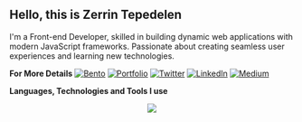 
## Hello, this is **Zerrin Tepedelen**
I'm a Front-end Developer, skilled in building dynamic web applications with modern JavaScript frameworks. Passionate about creating seamless user experiences and learning new technologies.

**For More Details** 
[![Bento](https://img.shields.io/badge/-bento.me/zerrintepedelen-black?style=flat-square&logo=bento&logoColor=white)](https://bento.me/zerrintepedelen) [![Portfolio](https://img.shields.io/badge/-Portfolio-black?style=flat-square&logo=internet-explorer&logoColor=white)](https://www.zerrintepedelen.com/) [![Twitter](https://img.shields.io/badge/Twitter-black?style=flat-square&logo=twitter&logoColor=white)](https://twitter.com/ztkray) [![LinkedIn](https://img.shields.io/badge/LinkedIn-black?style=flat-square&logo=linkedin&logoColor=white)](https://www.linkedin.com/in/zerrin-tepedelen-b16aab166/) [![Medium](https://img.shields.io/badge/Medium-black?style=flat-square&logo=medium&logoColor=white)](https://medium.com/@zerrinbstn)

**Languages, Technologies and Tools I use**
<p align="center">
  <a href="https://skillicons.dev">
    <img src="https://skillicons.dev/icons?i=git,js,ts,react,vue,next,nuxt,vite,sass,bootstrap,styledcomponents,tailwind,redux,pinia,firebase,supabase,netlify,vercel,figma" />
  </a>
</p>
